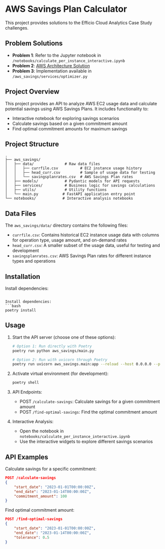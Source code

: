 # AWS Savings Plan Calculator

This project provides solutions to the Efficio Cloud Analytics Case Study challenges.

## Problem Solutions

- **Problem 1**: Refer to the Jupyter notebook in `/notebooks/calculate_per_instance_interactive.ipynb`
- **Problem 2**: [AWS Architecture Solution](https://drive.google.com/file/d/16c7yOuQnZ4jiz6V3ppkuP2scqljTkpzb/view?usp=sharing)
- **Problem 3**: Implementation available in `/aws_savings/services/optimizer.py`

## Project Overview

This project provides an API to analyze AWS EC2 usage data and calculate potential savings using AWS Savings Plans. It includes functionality to:
- Interactive notebook for exploring savings scenarios
- Calculate savings based on a given commitment amount
- Find optimal commitment amounts for maximum savings


## Project Structure

```
.
├── aws_savings/
│   ├── data/              # Raw data files
│   │   ├── currfile.csv          # EC2 instance usage history
│   │   ├── head_curr.csv         # Sample of usage data for testing
│   │   └── savingsplanrates.csv  # AWS Savings Plan rates
│   ├── models/            # Pydantic models for API requests
│   ├── services/          # Business logic for savings calculations
│   ├── utils/             # Utility functions
│   └── main.py           # FastAPI application entry point
└── notebooks/            # Interactive analysis notebooks
```

## Data Files

The `aws_savings/data/` directory contains the following files:

- `currfile.csv`: Contains historical EC2 instance usage data with columns for operation type, usage amount, and on-demand rates
- `head_curr.csv`: A smaller subset of the usage data, useful for testing and development
- `savingsplanrates.csv`: AWS Savings Plan rates for different instance types and operations

## Installation

Install dependencies:
   ```

Install dependencies:
   ```bash
   poetry install
   ```

## Usage

1. Start the API server (choose one of these options):
   ```bash
   # Option 1: Run directly with Poetry
   poetry run python aws_savings/main.py

   # Option 2: Run with uvicorn through Poetry
   poetry run uvicorn aws_savings.main:app --reload --host 0.0.0.0 --port 8000
   ```

2. Activate virtual environment (for development):
   ```bash
   poetry shell
   ```

2. API Endpoints:
   - POST `/calculate-savings`: Calculate savings for a given commitment amount
   - POST `/find-optimal-savings`: Find the optimal commitment amount

3. Interactive Analysis:
   - Open the notebook in `notebooks/calculate_per_instance_interactive.ipynb`
   - Use the interactive widgets to explore different savings scenarios

## API Examples

Calculate savings for a specific commitment:
```json
POST /calculate-savings
{
    "start_date": "2023-01-01T00:00:00Z",
    "end_date": "2023-01-14T00:00:00Z",
    "commitment_amount": 100
}
```

Find optimal commitment amount:
```json
POST /find-optimal-savings
{
    "start_date": "2023-01-01T00:00:00Z",
    "end_date": "2023-01-14T00:00:00Z",
    "tolerance": 0.5
}
```
